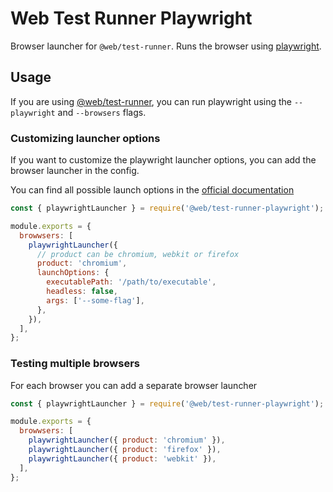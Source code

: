 # Web Test Runner Playwright

Browser launcher for `@web/test-runner`. Runs the browser using [playwright](https://www.npmjs.com/package/playwright).

## Usage

If you are using [@web/test-runner](https://github.com/modernweb-dev/web/tree/master/packages/test-runner), you can run playwright using the `--playwright` and `--browsers` flags.

### Customizing launcher options

If you want to customize the playwright launcher options, you can add the browser launcher in the config.

You can find all possible launch options in the [official documentation](https://github.com/microsoft/playwright/blob/master/docs/api.md#browsertypelaunchoptions)

```js
const { playwrightLauncher } = require('@web/test-runner-playwright');

module.exports = {
  browwsers: [
    playwrightLauncher({
      // product can be chromium, webkit or firefox
      product: 'chromium',
      launchOptions: {
        executablePath: '/path/to/executable',
        headless: false,
        args: ['--some-flag'],
      },
    }),
  ],
};
```

### Testing multiple browsers

For each browser you can add a separate browser launcher

```js
const { playwrightLauncher } = require('@web/test-runner-playwright');

module.exports = {
  browwsers: [
    playwrightLauncher({ product: 'chromium' }),
    playwrightLauncher({ product: 'firefox' }),
    playwrightLauncher({ product: 'webkit' }),
  ],
};
```
